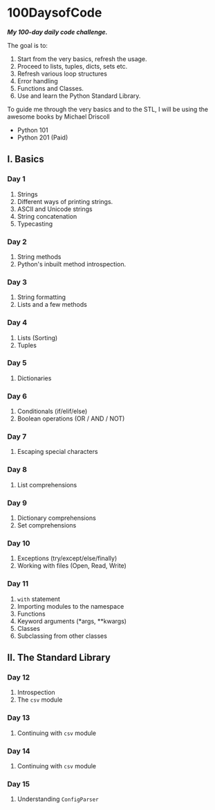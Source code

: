 # 100DaysofCode

_**My 100-day daily code challenge.**_

The goal is to:

1. Start from the very basics, refresh the usage.
2. Proceed to lists, tuples, dicts, sets etc.
3. Refresh various loop structures
4. Error handling
5. Functions and Classes.
6. Use and learn the Python Standard Library.

To guide me through the very basics and to the STL, I will be using the awesome books by Michael Driscoll

* Python 101
* Python 201 (Paid)

## I. Basics

### Day 1
1. Strings
2. Different ways of printing strings.
2. ASCII and Unicode strings
4. String concatenation
5. Typecasting

### Day 2
1. String methods
2. Python's inbuilt method introspection.

### Day 3
1. String formatting
2. Lists and a few methods

### Day 4
1. Lists (Sorting)
2. Tuples

### Day 5
1. Dictionaries

### Day 6
1. Conditionals (if/elif/else)
2. Boolean operations (OR / AND / NOT)

### Day 7
1. Escaping special characters

### Day 8
1. List comprehensions

### Day 9
1. Dictionary comprehensions
2. Set comprehensions

### Day 10
1. Exceptions (try/except/else/finally)
2. Working with files (Open, Read, Write)

### Day 11
1. `with` statement
2. Importing modules to the namespace
3. Functions
4. Keyword arguments (*args, **kwargs)
5. Classes
6. Subclassing from other classes

## II. The Standard Library

### Day 12
1. Introspection
2. The `csv` module

### Day 13
1. Continuing with `csv` module

### Day 14
1. Continuing with `csv` module

### Day 15
1. Understanding `ConfigParser`